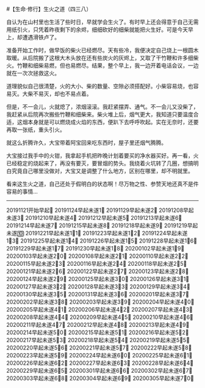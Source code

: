 #【生命⋅修行】生火之道（四三八）

自认为在山村里也生活了些时日，早就学会生火了。有时早上还会得意于自己无需用纸引火，只凭着昨夜剩下的余烬，细细砍好的细柴就能把火生好。可是今天早上，却遭遇滑铁卢了。

准备开始工作时，做早饭的柴火已经燃尽。天有些冷，我便决定自己烧上一根圆木取暖。从后院搬了这根大木头放在还有些炭火的灰烬上，又取了干竹鞭和许多细柴火。竹鞭和细柴易燃，但也易燃尽。结果，整个早上，我一边开着电话会议，一边就在一次次拯救这火。

道理貌似自己很清楚，火的大小、柴的数量、空隙必须搭配好。小柴容易烧，也容易灭。大柴不易灭，却也不易点着。

但是，不一会儿，火就熄了，浓烟滚滚。我赶紧摆弄、通气。不一会儿又没柴了，我赶紧从后院再次搬些竹鞭和细柴来。柴火堆上后，烟气更大，我知道只要温度合适，这烟本身就是可以燃烧成火焰的东西，便趴下去呼呼吹起。实在无奈时，还要再取一张纸，重头引火。

就这么折腾许久，大宝带着阿宝回来吃东西时，屋子里还烟气腾腾。

大宝接过我手中的火钳，我拿起手机把昨晚计划着要买的净水器买好。再一看，火已经稳定的烧起来了，再没有要灭，要冒烟的势头。我绕着火坑转了几圈，想搞明白究竟自己哪里没做对，大宝又是调整了什么地方，区别在哪里，却不明就里。

看来这生火之道，自己还处于假明白的状态啊！尽万物之性、参赞天地还真不是件容易的事情...

----

20191121开始早起💪
20191124早起未遂1⃣️
20191129早起未遂2⃣️
20191208早起未遂3⃣️
20191210早起未遂4⃣️
20191212早起未遂5⃣️
20191213早起未遂6⃣️
20191214早起未遂7⃣️
20191215早起未遂8⃣️
20191218早起未遂9⃣️
20191219早起未遂🔟
20191221早起未遂1⃣️1⃣️
20191223早起未遂1⃣️2⃣️
20191224早起未遂1⃣️3⃣️
20191225早起未遂1⃣️4⃣️
20191226早起未遂1⃣️5⃣️
20191228早起未遂1⃣️6⃣️
20191229早起未遂1⃣️7⃣️
20191230早起未遂1⃣️8⃣️
20200102早起未遂1⃣️9⃣️
20200103早起未遂2⃣️0⃣️
20200108早起未遂2⃣️1⃣️
20200110早起未遂2⃣️2⃣️
20200115早起未遂2⃣️3⃣️
20200116早起未遂2⃣️4⃣️
20200118早起未遂2⃣️5⃣️
20200121早起未遂2⃣️6⃣️
20200122早起未遂2⃣️7⃣️
20200123早起未遂2⃣️8⃣️
20200124早起未遂2⃣️9⃣️
20200125早起未遂3⃣️0⃣️
20200126早起未遂3⃣️1⃣️
20200127早起未遂3⃣️2⃣️
20200128早起未遂3⃣️3⃣️
20200129早起未遂3⃣️4⃣️
20200130早起未遂3⃣️5⃣️
20200131早起未遂3⃣️6⃣️
20200201早起未遂3⃣️7⃣️
20200202早起未遂3⃣️8⃣️
20200203早起未遂3⃣️9⃣️
20200204早起未遂4⃣️0⃣️
20200205早起未遂4⃣️1⃣️
20200206早起未遂4⃣️2⃣️
20200207早起未遂4⃣️3⃣️
20200208早起未遂4⃣️4⃣️
20200209早起未遂4⃣️5⃣️
20200210早起未遂4⃣️6⃣️
20200211早起未遂4⃣️7⃣️
20200212早起未遂4⃣️8⃣️
20200213早起未遂4⃣️9⃣️
20200214早起未遂5⃣️0⃣️
20200215早起未遂5⃣️1⃣️
20200216早起未遂5⃣️2⃣️
20200217早起未遂5⃣️3⃣️
20200218早起未遂5⃣️4⃣️
20200219早起未遂5⃣️5⃣️
20200220早起未遂5⃣️6⃣️
20200221早起未遂5⃣️7⃣️
20200222早起未遂5⃣️8⃣️
20200223早起未遂5⃣️9⃣️
20200224早起未遂6⃣️0⃣️
20200225早起未遂6⃣️1⃣️
20200226早起未遂6⃣️2⃣️
20200227早起未遂6⃣️3⃣️
20200228早起未遂6⃣️4⃣️
20200229早起未遂6⃣️5⃣️
20200301早起未遂6⃣️6⃣️
20200302早起未遂6⃣️7⃣️
20200303早起未遂6⃣️8⃣️
20200304早起未遂6⃣️9⃣️
20200305早起未遂7⃣️0⃣️